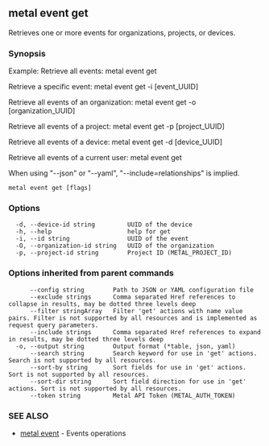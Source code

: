 ## metal event get

Retrieves one or more events for organizations, projects, or devices.

### Synopsis

Example:
Retrieve all events:
metal event get

Retrieve a specific event:
metal event get -i [event_UUID]

Retrieve all events of an organization:
metal event get -o [organization_UUID]

Retrieve all events of a project:
metal event get -p [project_UUID]

Retrieve all events of a device:
metal event get -d [device_UUID]

Retrieve all events of a current user:
metal event get

When using "--json" or "--yaml", "--include=relationships" is implied.


```
metal event get [flags]
```

### Options

```
  -d, --device-id string         UUID of the device
  -h, --help                     help for get
  -i, --id string                UUID of the event
  -O, --organization-id string   UUID of the organization
  -p, --project-id string        Project ID (METAL_PROJECT_ID)
```

### Options inherited from parent commands

```
      --config string        Path to JSON or YAML configuration file
      --exclude strings      Comma separated Href references to collapse in results, may be dotted three levels deep
      --filter stringArray   Filter 'get' actions with name value pairs. Filter is not supported by all resources and is implemented as request query parameters.
      --include strings      Comma separated Href references to expand in results, may be dotted three levels deep
  -o, --output string        Output format (*table, json, yaml)
      --search string        Search keyword for use in 'get' actions. Search is not supported by all resources.
      --sort-by string       Sort fields for use in 'get' actions. Sort is not supported by all resources.
      --sort-dir string      Sort field direction for use in 'get' actions. Sort is not supported by all resources.
      --token string         Metal API Token (METAL_AUTH_TOKEN)
```

### SEE ALSO

* [metal event](metal_event.md)	 - Events operations

